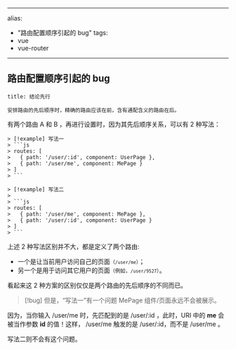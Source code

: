 
---
alias: 
- "路由配置顺序引起的 bug"
tags: 
- vue
- vue-router
---

## 路由配置顺序引起的 bug

````ad-success
title: 结论先行

安排路由的先后顺序时，精确的路由应该在前，含有通配含义的路由在后。
````

有两个路由 A 和 B ，再进行设置时，因为其先后顺序关系，可以有 2 种写法：

````col
> [!example] 写法一
> ```js
> routes: [
>   { path: '/user/:id', component: UserPage },
>   { path: '/user/me', component: MePage }
> ]
> ```

> [!example] 写法二
> 
> ```js
> routes: [
>   { path: '/user/me', component: MePage }, 
>   { path: '/user/:id', component: UserPage }
> ]
> ```
````

上述 2 种写法区别并不大，都是定义了两个路由:

- 一个是让当前用户访问自己的页面<small>（`/user/me`）</small>；
- 另一个是用于访问其它用户的页面<small>（例如，`/user/9527`）</small>。

看起来这 2 种方案的区别仅仅是两个路由的先后顺序的不同而已。

> [!bug] 但是，“写法一”有一个问题
> MePage 组件/页面永远不会被展示。

因为，当你输入 <span class="orange-bg">/user/me</span> 时，先匹配到的是 <span class="orange-bg">/user/:id</span> ，此时，URI 中的 **me** 会被当作参数 **id** 的值！这样， <span class="orange-bg">/user/me</span> 触发的是 <span class="orange-bg">/user/:id</span>，而不是 <span class="orange-bg">/user/me</span> 。

写法二则不会有这个问题。
